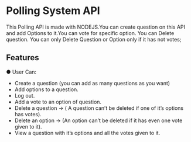 
# Polling System API

This Polling API is made with NODEJS.You can create question on this API and add Options to it.You can vote for specific option.  You can Delete question. You can only Delete Question or Option only if it has not votes;


## Features

● User Can:
 
  * Create a question (you can add as many questions as you want)
  * Add options to a question.
  * Log out. 
  * Add a vote to an option of question.
  * Delete a question → ( A question can’t be deleted if one of it’s options has votes).
  * Delete an option → (An option can’t be deleted if it has even one vote given to it).
  * View a question with it’s options and all the votes given to it.
